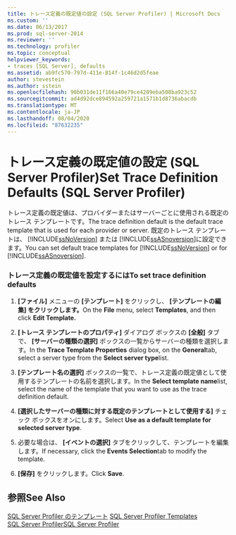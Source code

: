 ```yaml
---
title: トレース定義の既定値の設定 (SQL Server Profiler) | Microsoft Docs
ms.custom: ''
ms.date: 06/13/2017
ms.prod: sql-server-2014
ms.reviewer: ''
ms.technology: profiler
ms.topic: conceptual
helpviewer_keywords:
- traces [SQL Server], defaults
ms.assetid: ab9fc570-797d-411e-814f-1c46d2d5feae
author: stevestein
ms.author: sstein
ms.openlocfilehash: 90b031de11f166a40e79ce4289eba508ba923c52
ms.sourcegitcommit: ad4d92dce894592a259721a1571b1d8736abacdb
ms.translationtype: MT
ms.contentlocale: ja-JP
ms.lasthandoff: 08/04/2020
ms.locfileid: "87632235"
---
```

# <a name="set-trace-definition-defaults-sql-server-profiler"></a><span data-ttu-id="37e86-102">トレース定義の既定値の設定 (SQL Server Profiler)</span><span class="sxs-lookup"><span data-stu-id="37e86-102">Set Trace Definition Defaults (SQL Server Profiler)</span></span>
  <span data-ttu-id="37e86-103">トレース定義の既定値は、プロバイダーまたはサーバーごとに使用される既定のトレース テンプレートです。</span><span class="sxs-lookup"><span data-stu-id="37e86-103">The trace definition default is the default trace template that is used for each provider or server.</span></span> <span data-ttu-id="37e86-104">既定のトレース テンプレートは、 [!INCLUDE[ssNoVersion](../../includes/ssnoversion-md.md)] または [!INCLUDE[ssASnoversion](../../includes/ssasnoversion-md.md)]に設定できます。</span><span class="sxs-lookup"><span data-stu-id="37e86-104">You can set default trace templates for [!INCLUDE[ssNoVersion](../../includes/ssnoversion-md.md)] or for [!INCLUDE[ssASnoversion](../../includes/ssasnoversion-md.md)].</span></span>  
  
### <a name="to-set-trace-definition-defaults"></a><span data-ttu-id="37e86-105">トレース定義の既定値を設定するには</span><span class="sxs-lookup"><span data-stu-id="37e86-105">To set trace definition defaults</span></span>  
  
1.  <span data-ttu-id="37e86-106">**[ファイル]** メニューの **[テンプレート]** をクリックし、 **[テンプレートの編集] をクリックします。**</span><span class="sxs-lookup"><span data-stu-id="37e86-106">On the **File** menu, select **Templates**, and then click **Edit Template.**</span></span>  
  
2.  <span data-ttu-id="37e86-107">**[トレース テンプレートのプロパティ]** ダイアログ ボックスの **[全般]** タブで、 **[サーバーの種類の選択]** ボックスの一覧からサーバーの種類を選択します。</span><span class="sxs-lookup"><span data-stu-id="37e86-107">In the **Trace Template Properties** dialog box, on the **General**tab, select a server type from the **Select server type**list.</span></span>  
  
3.  <span data-ttu-id="37e86-108">**[テンプレート名の選択]** ボックスの一覧で、トレース定義の既定値として使用するテンプレートの名前を選択します。</span><span class="sxs-lookup"><span data-stu-id="37e86-108">In the **Select template name**list, select the name of the template that you want to use as the trace definition default.</span></span>  
  
4.  <span data-ttu-id="37e86-109">**[選択したサーバーの種類に対する既定のテンプレートとして使用する]** チェック ボックスをオンにします。</span><span class="sxs-lookup"><span data-stu-id="37e86-109">Select **Use as a default template for selected server type**.</span></span>  
  
5.  <span data-ttu-id="37e86-110">必要な場合は、 **[イベントの選択]** タブをクリックして、テンプレートを編集します。</span><span class="sxs-lookup"><span data-stu-id="37e86-110">If necessary, click the **Events Selection**tab to modify the template.</span></span>  
  
6.  <span data-ttu-id="37e86-111">**[保存]** をクリックします。</span><span class="sxs-lookup"><span data-stu-id="37e86-111">Click **Save**.</span></span>  
  
## <a name="see-also"></a><span data-ttu-id="37e86-112">参照</span><span class="sxs-lookup"><span data-stu-id="37e86-112">See Also</span></span>  
 <span data-ttu-id="37e86-113">[SQL Server Profiler のテンプレート](sql-server-profiler-templates.md) </span><span class="sxs-lookup"><span data-stu-id="37e86-113">[SQL Server Profiler Templates](sql-server-profiler-templates.md) </span></span>  
 [<span data-ttu-id="37e86-114">SQL Server Profiler</span><span class="sxs-lookup"><span data-stu-id="37e86-114">SQL Server Profiler</span></span>](sql-server-profiler.md)  
  
  
